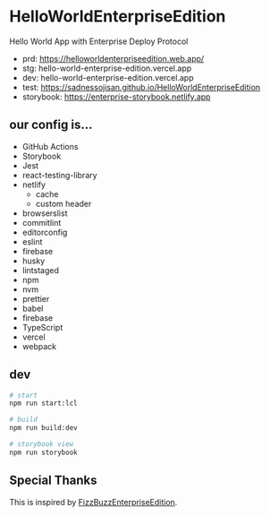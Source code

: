 # HelloWorldEnterpriseEdition

Hello World App with Enterprise Deploy Protocol

- prd: https://helloworldenterpriseedition.web.app/
- stg: hello-world-enterprise-edition.vercel.app
- dev: hello-world-enterprise-edition.vercel.app
- test: https://sadnessojisan.github.io/HelloWorldEnterpriseEdition
- storybook: https://enterprise-storybook.netlify.app

## our config is...

- GitHub Actions
- Storybook
- Jest
- react-testing-library
- netlify
  - cache
  - custom header
- browserslist
- commitlint
- editorconfig
- eslint
- firebase
- husky
- lintstaged
- npm
- nvm
- prettier
- babel
- firebase
- TypeScript
- vercel
- webpack

## dev

```sh
# start
npm run start:lcl

# build
npm run build:dev

# storybook view
npm run storybook
```

## Special Thanks

This is inspired by [FizzBuzzEnterpriseEdition](https://github.com/EnterpriseQualityCoding/FizzBuzzEnterpriseEdition).
